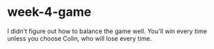 # week-4-game

I didn't figure out how to balance the game well. You'll win every time unless you choose Colin, who will lose every time.
